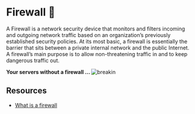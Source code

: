 # Firewall 🧱

A Firewall is a network security device that monitors and filters incoming and outgoing network traffic based on an organization’s previously established security policies. At its most basic, a firewall is essentially the barrier that sits between a private internal network and the public Internet. A firewall’s main purpose is to allow non-threatening traffic in and to keep dangerous traffic out.

<b>Your servers without a firewall ... </b>
![breakin](https://s3.amazonaws.com/intranet-projects-files/holbertonschool-sysadmin_devops/155/holbertonschool-firewall.gif)

## Resources
- [What is a firewall](https://en.wikipedia.org/wiki/Firewall_%28computing%29)


